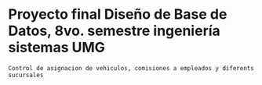 # Proyecto final Diseño de Base de Datos, 8vo. semestre ingeniería sistemas UMG
    Control de asignacion de vehiculos, comisiones a empleados y diferents sucursales
